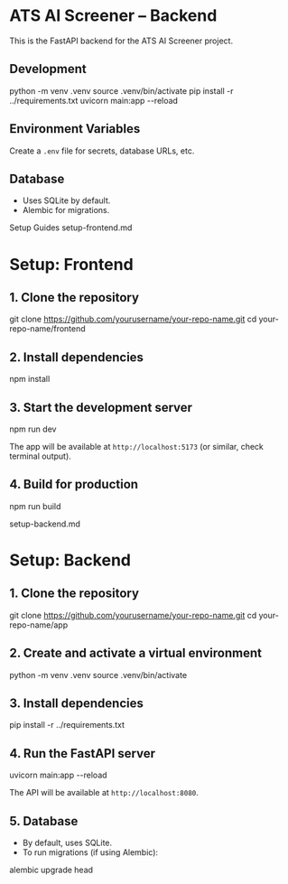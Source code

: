 # ATS AI Screener – Backend

This is the FastAPI backend for the ATS AI Screener project.

## Development

python -m venv .venv
source .venv/bin/activate
pip install -r ../requirements.txt
uvicorn main:app --reload


## Environment Variables

Create a `.env` file for secrets, database URLs, etc.

## Database

- Uses SQLite by default.
- Alembic for migrations.

Setup Guides
setup-frontend.md

# Setup: Frontend

## 1. Clone the repository

git clone https://github.com/yourusername/your-repo-name.git
cd your-repo-name/frontend


## 2. Install dependencies

npm install


## 3. Start the development server


npm run dev


The app will be available at `http://localhost:5173` (or similar, check terminal output).

## 4. Build for production

npm run build

setup-backend.md

# Setup: Backend

## 1. Clone the repository

git clone https://github.com/yourusername/your-repo-name.git
cd your-repo-name/app


## 2. Create and activate a virtual environment

python -m venv .venv
source .venv/bin/activate


## 3. Install dependencies
pip install -r ../requirements.txt


## 4. Run the FastAPI server

uvicorn main:app --reload


The API will be available at `http://localhost:8080`.

## 5. Database

- By default, uses SQLite.
- To run migrations (if using Alembic):

alembic upgrade head